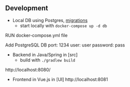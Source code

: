 ## Development

* Local DB using Postgres, [migrations](src/main/resources/db/changelog)
  * start locally with `docker-compose up -d db`
  
RUN docker-compose.yml file

Add PostgreSQL DB
port: 1234
user: user
password: pass


* Backend in Java/Spring in [src]
  * build with `./gradlew build`

http://localhost:8080/


* Frontend in Vue.js in [UI]
http://localhost:8081


